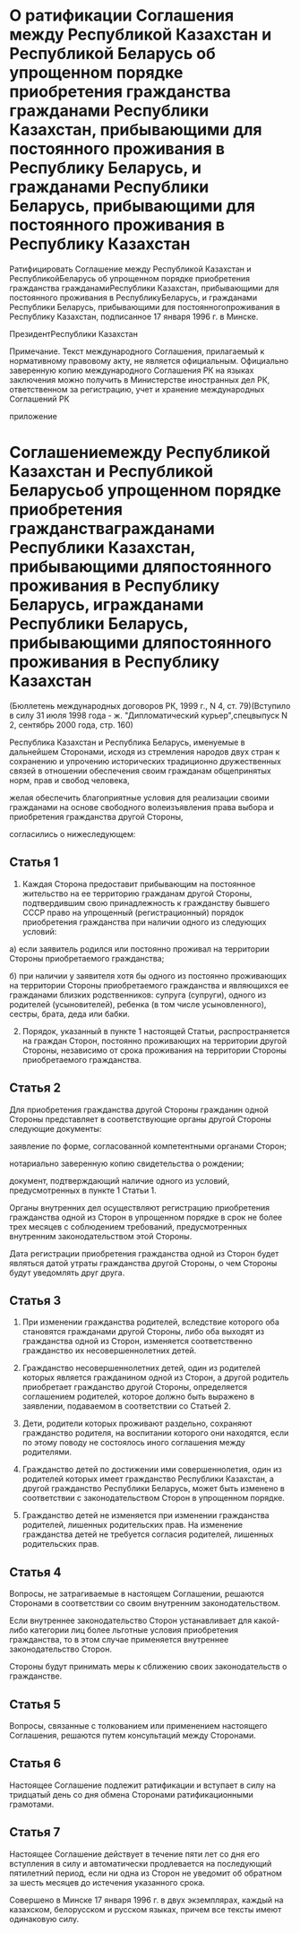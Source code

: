 # О ратификации Соглашения между Республикой Казахстан и Республикой Беларусь об упрощенном порядке приобретения гражданства гражданами Республики Казахстан, прибывающими для постоянного проживания в Республику Беларусь, и гражданами Республики Беларусь, прибывающими для постоянного проживания в Республику Казахстан

Ратифицировать Соглашение между Республикой Казахстан и РеспубликойБеларусь об упрощенном порядке приобретения гражданства гражданамиРеспублики Казахстан, прибывающими для постоянного проживания в РеспубликуБеларусь, и гражданами Республики Беларусь, прибывающими для постоянногопроживания в Республику Казахстан, подписанное 17 января 1996 г. в Минске.

ПрезидентРеспублики Казахстан

Примечание. Текст международного Соглашения, прилагаемый к нормативному правовому акту, не является официальным. Официально заверенную копию международного Соглашения РК на языках заключения можно получить в Министерстве иностранных дел РК, ответственном за регистрацию, учет и хранение международных Соглашений РК

приложение

# Соглашениемежду Республикой Казахстан и Республикой Беларусьоб упрощенном порядке приобретения гражданствагражданами Республики Казахстан, прибывающими дляпостоянного проживания в Республику Беларусь, игражданами Республики Беларусь, прибывающими дляпостоянного проживания в Республику Казахстан

(Бюллетень международных договоров РК, 1999 г., N 4, ст. 79)(Вступило в силу 31 июля 1998 года - ж. "Дипломатический курьер",спецвыпуск N 2, сентябрь 2000 года, стр. 160)

Республика Казахстан и Республика Беларусь, именуемые в дальнейшем Сторонами, исходя из стремления народов двух стран к сохранению и упрочению исторических традиционно дружественных связей в отношении обеспечения своим гражданам общепринятых норм, прав и свобод человека,

желая обеспечить благоприятные условия для реализации своими гражданами на основе свободного волеизъявления права выбора и приобретения гражданства другой Стороны,

согласились о нижеследующем:

## Статья 1

1. Каждая Сторона предоставит прибывающим на постоянное жительство на ее территорию гражданам другой Стороны, подтвердившим свою принадлежность к гражданству бывшего СССР право на упрощенный (регистрационный) порядок приобретения гражданства при наличии одного из следующих условий:

а) если заявитель родился или постоянно проживал на территории Стороны приобретаемого гражданства;

б) при наличии у заявителя хотя бы одного из постоянно проживающих на территории Стороны приобретаемого гражданства и являющихся ее гражданами близких родственников: супруга (супруги), одного из родителей (усыновителей), ребенка (в том числе усыновленного), сестры, брата, деда или бабки.

2. Порядок, указанный в пункте 1 настоящей Статьи, распространяется на граждан Сторон, постоянно проживающих на территории другой Стороны, независимо от срока проживания на территории Стороны приобретаемого гражданства.

## Статья 2

Для приобретения гражданства другой Стороны гражданин одной Стороны представляет в соответствующие органы другой Стороны следующие документы:

заявление по форме, согласованной компетентными органами Сторон;

нотариально заверенную копию свидетельства о рождении;

документ, подтверждающий наличие одного из условий, предусмотренных в пункте 1 Статьи 1.

Органы внутренних дел осуществляют регистрацию приобретения гражданства одной из Сторон в упрощенном порядке в срок не более трех месяцев с соблюдением требований, предусмотренных внутренним законодательством этой Стороны.

Дата регистрации приобретения гражданства одной из Сторон будет являться датой утраты гражданства другой Стороны, о чем Стороны будут уведомлять друг друга.

## Статья 3

1. При изменении гражданства родителей, вследствие которого оба становятся гражданами другой Стороны, либо оба выходят из гражданства одной из Сторон, изменяется соответственно гражданство их несовершеннолетних детей.

2. Гражданство несовершеннолетних детей, один из родителей которых является гражданином одной из Сторон, а другой родитель приобретает гражданство другой Стороны, определяется соглашением родителей, которое должно быть выражено в заявлении, подаваемом в соответствии со Статьей 2.

3. Дети, родители которых проживают раздельно, сохраняют гражданство родителя, на воспитании которого они находятся, если по этому поводу не состоялось иного соглашения между родителями.

4. Гражданство детей по достижении ими совершеннолетия, один из родителей которых имеет гражданство Республики Казахстан, а другой гражданство Республики Беларусь, может быть изменено в соответствии с законодательством Сторон в упрощенном порядке.

5. Гражданство детей не изменяется при изменении гражданства родителей, лишенных родительских прав. На изменение гражданства детей не требуется согласия родителей, лишенных родительских прав.

## Статья 4

Вопросы, не затрагиваемые в настоящем Соглашении, решаются Сторонами в соответствии со своим внутренним законодательством.

Если внутреннее законодательство Сторон устанавливает для какой-либо категории лиц более льготные условия приобретения гражданства, то в этом случае применяется внутреннее законодательство Сторон.

Стороны будут принимать меры к сближению своих законодательств о гражданстве.

## Статья 5

Вопросы, связанные с толкованием или применением настоящего Соглашения, решаются путем консультаций между Сторонами.

## Статья 6

Настоящее Соглашение подлежит ратификации и вступает в силу на тридцатый день со дня обмена Сторонами ратификационными грамотами.

## Статья 7

Настоящее Соглашение действует в течение пяти лет со дня его вступления в силу и автоматически продлевается на последующий пятилетний период, если ни одна из Сторон не уведомит об обратном за шесть месяцев до истечения указанного срока.

Совершено в Минске 17 января 1996 г. в двух экземплярах, каждый на казахском, белорусском и русском языках, причем все тексты имеют одинаковую силу.

